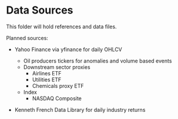 # Data Sources

This folder will hold references and data files.

Planned sources:

* Yahoo Finance via yfinance for daily OHLCV
  * Oil producers tickers for anomalies and volume based events
  * Downstream sector proxies
    * Airlines ETF 
    * Utilities ETF 
    * Chemicals proxy ETF
  * Index
    * NASDAQ Composite 

* Kenneth French Data Library for daily industry returns
